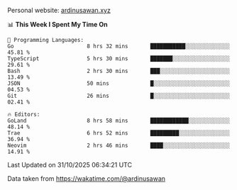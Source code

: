 Personal website: [ardinusawan.xyz](https://ardinusawan.xyz)

<!--START_SECTION:waka-->
📊 **This Week I Spent My Time On** 

```text
💬 Programming Languages: 
Go                       8 hrs 32 mins       ███████████░░░░░░░░░░░░░░   45.81 % 
TypeScript               5 hrs 30 mins       ███████░░░░░░░░░░░░░░░░░░   29.61 % 
Bash                     2 hrs 30 mins       ███░░░░░░░░░░░░░░░░░░░░░░   13.49 % 
JSON                     50 mins             █░░░░░░░░░░░░░░░░░░░░░░░░   04.53 % 
Git                      26 mins             █░░░░░░░░░░░░░░░░░░░░░░░░   02.41 % 

🔥 Editors: 
GoLand                   8 hrs 58 mins       ████████████░░░░░░░░░░░░░   48.14 % 
Trae                     6 hrs 52 mins       █████████░░░░░░░░░░░░░░░░   36.94 % 
Neovim                   2 hrs 46 mins       ████░░░░░░░░░░░░░░░░░░░░░   14.91 % 
```


 Last Updated on 31/10/2025 06:34:21 UTC
<!--END_SECTION:waka-->
Data taken from https://wakatime.com/@ardinusawan
